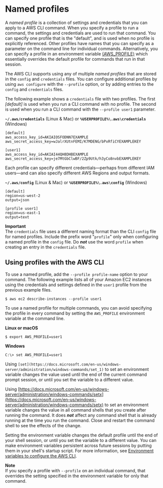 # Named profiles<a name="cli-configure-profiles"></a>

A *named profile* is a collection of settings and credentials that you can apply to a AWS CLI command\. When you specify a profile to run a command, the settings and credentials are used to run that command\. You can specify one profile that is the "default", and is used when no profile is explicitly referenced\. Other profiles have names that you can specify as a parameter on the command line for individual commands\. Alternatively, you can specify a profile in an environment variable [\(AWS\_PROFILE\)](cli-configure-envvars.md) which essentially overrides the default profile for commands that run in that session\.

The AWS CLI supports using any of multiple *named profiles* that are stored in the `config` and `credentials` files\. You can configure additional profiles by using `aws configure` with the `--profile` option, or by adding entries to the `config` and `credentials` files\. 

The following example shows a `credentials` file with two profiles\. The first *\[default\]* is used when you run a CLI command with no profile\. The second is used when you run a CLI command with the `--profile user1` parameter\.

**`~/.aws/credentials`** \(Linux & Mac\) or **`%USERPROFILE%\.aws\credentials`** \(Windows\)

```
[default]
aws_access_key_id=AKIAIOSFODNN7EXAMPLE
aws_secret_access_key=wJalrXUtnFEMI/K7MDENG/bPxRfiCYEXAMPLEKEY

[user1]
aws_access_key_id=AKIAI44QH8DHBEXAMPLE
aws_secret_access_key=je7MtGbClwBF/2Zp9Utk/h3yCo8nvbEXAMPLEKEY
```

Each profile can specify different credentials—perhaps from different IAM users—and can also specify different AWS Regions and output formats\.

**`~/.aws/config`** \(Linux & Mac\) or **`%USERPROFILE%\.aws\config`** \(Windows\)

```
[default]
region=us-west-2
output=json

[profile user1]
region=us-east-1
output=text
```

**Important**  
The `credentials` file uses a different naming format than the CLI `config` file for named profiles\. Include the prefix word "`profile`" only when configuring a named profile in the `config` file\. Do ***not*** use the word `profile` when creating an entry in the `credentials` file\.

## Using profiles with the AWS CLI<a name="using-profiles"></a>

To use a named profile, add the `--profile profile-name` option to your command\. The following example lists all of your Amazon EC2 instances using the credentials and settings defined in the `user1` profile from the previous example files\.

```
$ aws ec2 describe-instances --profile user1
```

To use a named profile for multiple commands, you can avoid specifying the profile in every command by setting the `AWS_PROFILE` environment variable at the command line\.

**Linux or macOS**

```
$ export AWS_PROFILE=user1
```

**Windows**

```
C:\> set AWS_PROFILE=user1
```

Using `[set](https://docs.microsoft.com/en-us/windows-server/administration/windows-commands/set_1)` to set an environment variable changes the value used until the end of the current command prompt session, or until you set the variable to a different value\. 

Using [https://docs.microsoft.com/en-us/windows-server/administration/windows-commands/setx](https://docs.microsoft.com/en-us/windows-server/administration/windows-commands/setx) to set an environment variable changes the value in all command shells that you create after running the command\. It does ***not*** affect any command shell that is already running at the time you run the command\. Close and restart the command shell to see the effects of the change\.

Setting the environment variable changes the default profile until the end of your shell session, or until you set the variable to a different value\. You can make environment variables persistent across future sessions by putting them in your shell's startup script\. For more information, see [Environment variables to configure the AWS CLI](cli-configure-envvars.md)\.

**Note**  
If you specify a profile with `--profile` on an individual command, that overrides the setting specified in the environment variable for only that command\.
